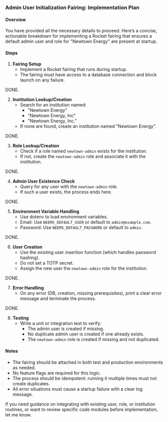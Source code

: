 ### Admin User Initialization Fairing: Implementation Plan

#### Overview

You have provided all the necessary details to proceed. Here’s a concise, actionable breakdown for implementing a Rocket fairing that ensures a default admin user and role for "Newtown Energy" are present at startup.

#### Steps

1. **Fairing Setup**
   - Implement a Rocket fairing that runs during startup.
   - The fairing must have access to a database connection and block launch on any failure.

DONE.

2. **Institution Lookup/Creation**
   - Search for an institution named:
     - "Newtown Energy"
     - "Newtown Energy, Inc"
     - "Newtown Energy, Inc."
   - If none are found, create an institution named "Newtown Energy".

DONE.

3. **Role Lookup/Creation**
   - Check if a role named `newtown-admin` exists for the institution.
   - If not, create the `newtown-admin` role and associate it with the institution.

DONE.

4. **Admin User Existence Check**
   - Query for any user with the `newtown-admin` role.
   - If such a user exists, the process ends here.

DONE.

5. **Environment Variable Handling**
   - Use dotenv to load environment variables.
   - Email: Use `NEEMS_DEFAULT_USER` or default to `admin@example.com`.
   - Password: Use `NEEMS_DEFAULT_PASSWORD` or default to `admin`.

DONE.

6. **User Creation**
   - Use the existing user insertion function (which handles password hashing).
   - Do not set a TOTP secret.
   - Assign the new user the `newtown-admin` role for the institution.

DONE.

7. **Error Handling**
   - On any error (DB, creation, missing prerequisites), print a clear error message and terminate the process.

DONE.

8. **Testing**
   - Write a unit or integration test to verify:
     - The admin user is created if missing.
     - No duplicate admin user is created if one already exists.
     - The `newtown-admin` role is created if missing and not duplicated.

#### Notes

- The fairing should be attached in both test and production environments as needed.
- No feature flags are required for this logic.
- The process should be idempotent: running it multiple times must not create duplicates.
- All error situations must cause a startup failure with a clear log message.

If you need guidance on integrating with existing user, role, or institution routines, or want to review specific code modules before implementation, let me know.

